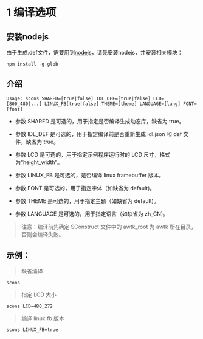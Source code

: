
# 1 编译选项

## 安装nodejs

由于生成.def文件，需要用到[nodejs](https://nodejs.org/en/download/)，请先安装nodejs，并安装相关模块：

```
npm install -g glob
```

## 介绍

```
Usage: scons SHARED=[true|false] IDL_DEF=[true|false] LCD=[800_480|...] LINUX_FB[true|false] THEME=[theme] LANGUAGE=[lang] FONT=[font]
```

* 参数 SHARED 是可选的，用于指定是否编译生成动态库，缺省为 true。

* 参数 IDL_DEF 是可选的，用于指定编译前是否重新生成 idl.json 和 def 文件，缺省为 true。

* 参数 LCD 是可选的，用于指定示例程序运行时的 LCD 尺寸，格式为“height_width”。

* 参数 LINUX_FB 是可选的，是否编译 linux framebuffer 版本。

* 参数 FONT 是可选的，用于指定字体（如缺省为 default)。

* 参数 THEME 是可选的，用于指定主题（如缺省为 default)。

* 参数 LANGUAGE 是可选的，用于指定语言（如缺省为 zh_CN)。

> 注意：编译前先确定 SConstruct 文件中的 awtk_root 为 awtk 所在目录，否则会编译失败。


## 示例：

> 缺省编译

```
scons
```

> 指定 LCD 大小

```
scons LCD=480_272
```

> 编译 linux fb 版本
```
scons LINUX_FB=true
```

